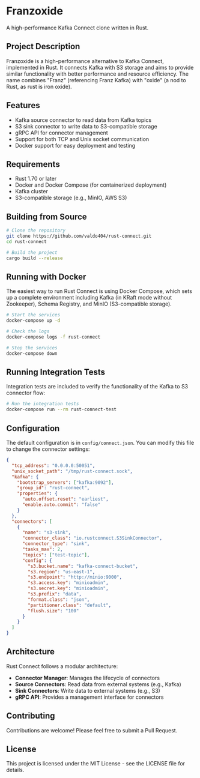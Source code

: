 # Franzoxide

A high-performance Kafka Connect clone written in Rust.

## Project Description

Franzoxide is a high-performance alternative to Kafka Connect, implemented in Rust. It connects Kafka with S3 storage and aims to provide similar functionality with better performance and resource efficiency. The name combines "Franz" (referencing Franz Kafka) with "oxide" (a nod to Rust, as rust is iron oxide).

## Features

- Kafka source connector to read data from Kafka topics
- S3 sink connector to write data to S3-compatible storage
- gRPC API for connector management
- Support for both TCP and Unix socket communication
- Docker support for easy deployment and testing

## Requirements

- Rust 1.70 or later
- Docker and Docker Compose (for containerized deployment)
- Kafka cluster
- S3-compatible storage (e.g., MinIO, AWS S3)

## Building from Source

```bash
# Clone the repository
git clone https://github.com/valdo404/rust-connect.git
cd rust-connect

# Build the project
cargo build --release
```

## Running with Docker

The easiest way to run Rust Connect is using Docker Compose, which sets up a complete environment including Kafka (in KRaft mode without Zookeeper), Schema Registry, and MinIO (S3-compatible storage).

```bash
# Start the services
docker-compose up -d

# Check the logs
docker-compose logs -f rust-connect

# Stop the services
docker-compose down
```

## Running Integration Tests

Integration tests are included to verify the functionality of the Kafka to S3 connector flow:

```bash
# Run the integration tests
docker-compose run --rm rust-connect-test
```

## Configuration

The default configuration is in `config/connect.json`. You can modify this file to change the connector settings:

```json
{
  "tcp_address": "0.0.0.0:50051",
  "unix_socket_path": "/tmp/rust-connect.sock",
  "kafka": {
    "bootstrap_servers": ["kafka:9092"],
    "group_id": "rust-connect",
    "properties": {
      "auto.offset.reset": "earliest",
      "enable.auto.commit": "false"
    }
  },
  "connectors": [
    {
      "name": "s3-sink",
      "connector_class": "io.rustconnect.S3SinkConnector",
      "connector_type": "sink",
      "tasks_max": 2,
      "topics": ["test-topic"],
      "config": {
        "s3.bucket.name": "kafka-connect-bucket",
        "s3.region": "us-east-1",
        "s3.endpoint": "http://minio:9000",
        "s3.access.key": "minioadmin",
        "s3.secret.key": "minioadmin",
        "s3.prefix": "data",
        "format.class": "json",
        "partitioner.class": "default",
        "flush.size": "100"
      }
    }
  ]
}
```

## Architecture

Rust Connect follows a modular architecture:

- **Connector Manager**: Manages the lifecycle of connectors
- **Source Connectors**: Read data from external systems (e.g., Kafka)
- **Sink Connectors**: Write data to external systems (e.g., S3)
- **gRPC API**: Provides a management interface for connectors

## Contributing

Contributions are welcome! Please feel free to submit a Pull Request.

## License

This project is licensed under the MIT License - see the LICENSE file for details.
